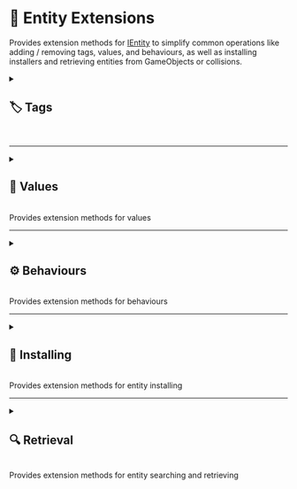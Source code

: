 # 🧩 Entity Extensions

Provides extension methods for [IEntity](IEntity.md) to simplify common operations like adding / removing tags, values,
and behaviours, as well as installing installers and retrieving entities from GameObjects or collisions.


<details>
  <summary>
    <h2 id="-tags"> 🏷️ Tags</h2>
    <br> 
  </summary>

</details>

---

<details>
  <summary>
    <h2 id="-values"> 🔑️ Values</h2>
    <br> Provides extension methods for values
  </summary>

#### `AddValue(string, object)`

```csharp
public static void AddValue(this IEntity entity, string key, object value)
```

- **Description:** Adds a value to the entity.
- **Parameters:**
    - `key` – The name of the value.
    - `value` – The value to add.

#### `AddValue(string, object, out int)`

```csharp
public static void AddValue(this IEntity entity, string key, object value, out int id)
```

- **Description:** Adds a value to the entity and returns the corresponding ID.
- **Parameters:**
    - `key` – The name of the value.
    - `value` – The value to add.
- **Output:** `id` – The numeric ID assigned to the key.

#### `AddValue<T>(string, T)`

```csharp
public static void AddValue<T>(this IEntity entity, string key, T value) where T : struct
```

- **Description:** Adds a strongly-typed value to the entity.
- **Parameters:**
    - `key` – The name of the value.
    - `value` – The strongly-typed value to add.

#### `AddValue<T>(string, T, out int)`

```csharp
public static void AddValue<T>(this IEntity entity, string key, T value, out int id) where T : struct
```

- **Description:** Adds a strongly-typed value and retrieves its ID.
- **Parameters:**
    - `key` – The name of the value.
    - `value` – The strongly-typed value to add.
- **Output:** `id` – The numeric ID assigned to the key.

#### `AddValues(IEnumerable<KeyValuePair<int, object>>)`

```csharp
public static void AddValues(this IEntity entity, IEnumerable<KeyValuePair<int, object>> values)
```

- **Description:** Adds multiple values to the entity.
- **Parameter:** `values` – Collection of key-value pairs (numeric keys) to add.

#### `AddValues(IEnumerable<KeyValuePair<string, object>>)`

```csharp
public static void AddValues(this IEntity entity, IEnumerable<KeyValuePair<string, object>> values)
```

- **Description:** Adds multiple values to the entity using string keys.
- **Parameter:** `values` – Collection of key-value pairs (string keys) to add.

#### `DelValue(string)`

```csharp
public static bool DelValue(this IEntity entity, string key)
```

- **Description:** Removes a value from the entity.
- **Parameter:** `key` – The name of the value to remove.
- **Returns:** `true` if the value was removed; otherwise, `false`.

#### `GetValue<T>(string)`

```csharp
public static T GetValue<T>(this IEntity entity, string key)
```

- **Description:** Retrieves a value of type `T` associated with the given key.
- **Parameter:** `key` – The name of the value.
- **Returns:** The value of type `T`.

#### `TryGetValue<T>(string, out T)`

```csharp
public static bool TryGetValue<T>(this IEntity entity, string key, out T value)
```

- **Description:** Tries to retrieve a value of type `T` associated with the given key.
- **Parameter:** `key` – The name of the value.
- **Output:** `value` – The retrieved value if successful.
- **Returns:** `true` if the value exists and was retrieved; otherwise, `false`.

#### `SetValue(string, object)`

```csharp
public static void SetValue(this IEntity entity, string key, object value)
```

- **Description:** Sets a value in the entity.
- **Parameters:**
    - `key` – The name of the value.
    - `value` – The value to set.

#### `SetValue<T>(string, T)`

```csharp
public static void SetValue<T>(this IEntity entity, string key, T value) where T : struct
```

- **Description:** Sets a strongly-typed value in the entity.
- **Parameters:**
    - `key` – The name of the value.
    - `value` – The strongly-typed value to set.

#### `HasValue(string)`

```csharp
public static bool HasValue(this IEntity entity, string key)
```

- **Description:** Checks if the entity has a value with the given key.
- **Parameter:** `key` – The name of the value.
- **Returns:** `true` if the value exists; otherwise, `false`.

#### `DisposeValues()`

```csharp
public static void DisposeValues(this IEntity entity)
```

- **Description:** Disposes all disposable values stored in the entity.

</details>

---

<details>
  <summary>
    <h2 id="-behaviours"> ⚙️ Behaviours</h2>
    <br> Provides extension methods for behaviours
  </summary>

#### `AddBehaviour<T>()`

```csharp
public static void AddBehaviour<T>(this IEntity entity) where T : IEntityBehaviour, new()
```

- **Description:** Adds a behaviour of the specified type to the entity.
- **Type Parameter:** `T` – The type of behaviour to add, must implement `IEntityBehaviour` and have a parameterless
  constructor.

#### `AddBehaviours(IEntityBehaviour[], int, int)`

```csharp
public static void AddBehaviours(this IEntity entity, IEntityBehaviour[] behaviours, int startIndex, int count)
```

- **Description:** Adds a subset of behaviours from an array to the specified entity.
- **Parameter:** `behaviours` – An array of behaviours to add. Can be `null`, in which case nothing is added.
- **Parameter:** `startIndex` – The starting index in the `behaviours` array.
- **Parameter:** `count` – The number of behaviours to add from `startIndex`.
- **Remarks:** Behaviours are added in order from `startIndex` up to `startIndex + count`.

#### `AddBehaviours(IEnumerable<IEntityBehaviour>)`

```csharp
public static void AddBehaviours(this IEntity entity, IEnumerable<IEntityBehaviour> behaviours)
```

- **Description:** Adds multiple behaviours to the entity.
- **Parameter:** `behaviours` – A collection of behaviours to add. Can be `null`, in which case nothing is added.

#### `DelBehaviours(IEnumerable<IEntityBehaviour>)`

```csharp
public static void DelBehaviours(this IEntity entity, IEnumerable<IEntityBehaviour> behaviours)
```

- **Description:** Removes multiple behaviours from the entity.
- **Parameter:** `behaviours` – A collection of behaviours to remove. Can be `null`, in which case nothing is removed.

#### `DelBehaviours(IEntityBehaviour[], int, int)`

```csharp
public static void DelBehaviours(this IEntity entity, IEntityBehaviour[] behaviours, int startIndex, int count)
```

- **Description:** Removes a subset of behaviours from an array in the entity.
- **Parameter:** `behaviours` – An array of behaviours to remove. Can be `null`, in which case nothing is removed.
- **Parameter:** `startIndex` – The starting index in the `behaviours` array.
- **Parameter:** `count` – The number of behaviours to remove from `startIndex`.

</details>

---

<details>
  <summary>
    <h2 id="-installing"> 🔧 Installing</h2>
    <br> Provides extension methods for entity installing
  </summary>

#### `Install(IEntityInstaller)`

```csharp
public static IEntity Install(this IEntity entity, IEntityInstaller installer)
```

- **Description:** Installs logic from a single `IEntityInstaller` into the specified entity.
- **Parameters:**
    - `entity` – The entity to install the logic into.
    - `installer` – The installer that provides logic to install.
- **Returns:** The same `entity` after installation (supports chaining).
- **Remarks:** Delegates installation to the `IEntityInstaller.Install(IEntity)` method.

#### `Install(IEnumerable<IEntityInstaller>)`

```csharp
public static void Install(this IEntity entity, IEnumerable<IEntityInstaller> installers)
```

- **Description:** Installs logic from multiple `IEntityInstaller` instances into the specified entity.
- **Parameters:**
    - `entity` – The entity to install the logic into.
    - `installers` – Collection of installers. Can be `null`, in which case nothing is installed.
- **Remarks:** Each installer in `installers` will invoke its `Install(IEntity)` method.

#### `InstallFromScene(Scene, bool)`

```csharp
public static void InstallFromScene(this IEntity entity, Scene scene, bool includeInactive = true)
```

- **Description:** Installs logic from all `SceneEntityInstaller` components found in the specified scene.
- **Parameters:**
    - `entity` – The entity to install the logic into.
    - `scene` – The scene in which to search for installers.
    - `includeInactive` – If `true`, installers on inactive GameObjects are included; otherwise only active
      installers are considered.
- **Remarks:** Iterates over all root GameObjects in the scene and applies each found `SceneEntityInstaller` to the
  entity.

#### `InstallFromScene<T>(Scene, bool)`

```csharp
public static void InstallFromScene<T>(this T entity, Scene scene, bool includeInactive = true)
    where T : class, IEntity
```

- **Description:** Installs logic from all `SceneEntityInstaller<T>` components found in the specified scene for a
  generic entity type.
- **Type Parameter:** `T` – The entity type that implements `IEntity`.
- **Parameters:**
    - `entity` – The entity to install the logic into.
    - `scene` – The scene in which to search for installers.
    - `includeInactive` – If `true`, installers on inactive GameObjects are included; otherwise only active
      installers are considered.
- **Remarks:** Iterates over all root GameObjects in the scene and applies each found `SceneEntityInstaller<T>` to the
  entity. Useful for generic entities or strongly-typed scenarios.

</details>

---

<details>
  <summary>
    <h2 id="-retrieval"> 🔍 Retrieval</h2>
    <br> Provides extension methods for entity searching and retrieving 
  </summary>

#### `TryGetEntity(GameObject, out IEntity)`

```csharp
public static bool TryGetEntity(this GameObject gameObject, out IEntity entity)
```

- **Description:** Tries to retrieve the `IEntity` component from the specified GameObject.
- **Parameter:** `gameObject` – The GameObject to search.
- **Output:** `entity` – The retrieved IEntity component if found.
- **Returns:** `true` if an IEntity component was found; otherwise, `false`.

#### `TryGetEntity(Component, out IEntity)`

```csharp
public static bool TryGetEntity(this Component component, out IEntity entity)
```

- **Description:** Tries to retrieve the `IEntity` component from the specified Component.
- **Parameter:** `component` – The Component to search.
- **Output:** `entity` – The retrieved IEntity component if found.
- **Returns:** `true` if an IEntity component was found; otherwise, `false`.

#### `TryGetEntity(Collision2D, out IEntity)`

```csharp
public static bool TryGetEntity(this Collision2D collision2D, out IEntity entity)
```

- **Description:** Tries to retrieve the `IEntity` component from a 2D collision.
- **Parameter:** `collision2D` – The 2D collision object.
- **Output:** `entity` – The retrieved IEntity component if found.
- **Returns:** `true` if an IEntity component was found; otherwise, `false`.

#### `TryGetEntity(Collision, out IEntity)`

```csharp
public static bool TryGetEntity(this Collision collision, out IEntity entity)
```

- **Description:** Tries to retrieve the `IEntity` component from a 3D collision.
- **Parameter:** `collision` – The 3D collision object.
- **Output:** `entity` – The retrieved IEntity component if found.
- **Returns:** `true` if an IEntity component was found; otherwise, `false`.

#### `FindEntityInParent(GameObject, out IEntity)`

```csharp
public static bool FindEntityInParent(this GameObject gameObject, out IEntity entity)
```

- **Description:** Finds an `IEntity` in the parent hierarchy of the GameObject.
- **Parameter:** `gameObject` – The GameObject to search.
- **Output:** `entity` – The retrieved IEntity component if found.
- **Returns:** `true` if an IEntity component was found in the parent hierarchy; otherwise, `false`.

#### `FindEntityInParent(Component, out IEntity)`

```csharp
public static bool FindEntityInParent(this Component component, out IEntity entity)
```

- **Description:** Finds an `IEntity` in the parent hierarchy of the Component.
- **Parameter:** `component` – The Component to search.
- **Output:** `entity` – The retrieved IEntity component if found.
- **Returns:** `true` if an IEntity component was found in the parent hierarchy; otherwise, `false`.

#### `FindEntityInParent(Collision2D, out IEntity)`

```csharp
public static bool FindEntityInParent(this Collision2D collision2D, out IEntity entity)
```

- **Description:** Finds an `IEntity` in the parent hierarchy from a 2D collision.
- **Parameter:** `collision2D` – The 2D collision object.
- **Output:** `entity` – The retrieved IEntity component if found.
- **Returns:** `true` if an IEntity component was found in the parent hierarchy; otherwise, `false`.

#### `FindEntityInParent(Collision, out IEntity)`

```csharp
public static bool FindEntityInParent(this Collision collision, out IEntity entity)
```

- **Description:** Finds an `IEntity` in the parent hierarchy from a 3D collision.
- **Parameter:** `collision` – The 3D collision object.
- **Output:** `entity` – The retrieved IEntity component if found.
- **Returns:** `true` if an IEntity component was found in the parent hierarchy; otherwise, `false`.

</details>